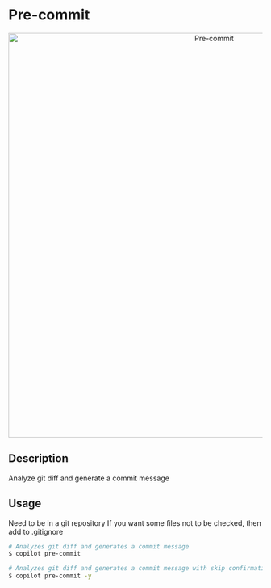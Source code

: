 # Pre-commit

<p align="center">
  <img src="https://github.com/rsaryev/auto-copilot-cli/assets/70219513/805175ca-2d23-4468-9e11-8e3e1c1174cb" width="800" alt="Pre-commit">
</p>

## Description

Analyze git diff and generate a commit message

## Usage

Need to be in a git repository
If you want some files not to be checked, then add to .gitignore

```bash
# Analyzes git diff and generates a commit message
$ copilot pre-commit

# Analyzes git diff and generates a commit message with skip confirmation
$ copilot pre-commit -y
```
